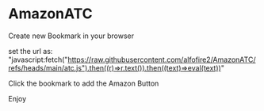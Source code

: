 # AmazonATC

Create new Bookmark in your browser

set the url as: 
"javascript:fetch("https://raw.githubusercontent.com/alfofire2/AmazonATC/refs/heads/main/atc.js").then((r)=>r.text()).then((text)=>eval(text))"

Click the bookmark to add the Amazon Button

Enjoy

